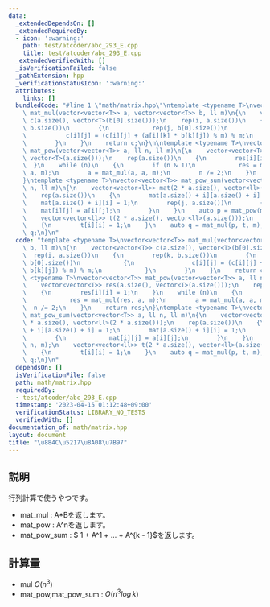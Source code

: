 ```yaml
---
data:
  _extendedDependsOn: []
  _extendedRequiredBy:
  - icon: ':warning:'
    path: test/atcoder/abc_293_E.cpp
    title: test/atcoder/abc_293_E.cpp
  _extendedVerifiedWith: []
  _isVerificationFailed: false
  _pathExtension: hpp
  _verificationStatusIcon: ':warning:'
  attributes:
    links: []
  bundledCode: "#line 1 \"math/matrix.hpp\"\ntemplate <typename T>\nvector<vector<T>>\
    \ mat_mul(vector<vector<T>> a, vector<vector<T>> b, ll m)\n{\n    vector<vector<T>>\
    \ c(a.size(), vector<T>(b[0].size()));\n    rep(i, a.size())\n    {\n        rep(k,\
    \ b.size())\n        {\n            rep(j, b[0].size())\n            {\n     \
    \           c[i][j] = (c[i][j] + (a[i][k] * b[k][j]) % m) % m;\n            }\n\
    \        }\n    }\n    return c;\n}\n\ntemplate <typename T>\nvector<vector<T>>\
    \ mat_pow(vector<vector<T>> a, ll n, ll m)\n{\n    vector<vector<T>> res(a.size(),\
    \ vector<T>(a.size()));\n    rep(a.size())\n    {\n        res[i][i] = 1;\n  \
    \  }\n    while (n)\n    {\n        if (n & 1)\n            res = mat_mul(res,\
    \ a, m);\n        a = mat_mul(a, a, m);\n        n /= 2;\n    }\n    return res;\n\
    }\ntemplate <typename T>\nvector<vector<T>> mat_pow_sum(vector<vector<T>> a, ll\
    \ n, ll m)\n{\n    vector<vector<ll>> mat(2 * a.size(), vector<ll>(2 * a.size()));\n\
    \    rep(a.size())\n    {\n        mat[a.size() + i][a.size() + i] = 1;\n    \
    \    mat[a.size() + i][i] = 1;\n        rep(j, a.size())\n        {\n        \
    \    mat[i][j] = a[i][j];\n        }\n    }\n    auto p = mat_pow(mat, n, m);\n\
    \    vector<vector<ll>> t(2 * a.size(), vector<ll>(a.size()));\n    rep(a.size())\n\
    \    {\n        t[i][i] = 1;\n    }\n    auto q = mat_mul(p, t, m);\n    return\
    \ q;\n}\n"
  code: "template <typename T>\nvector<vector<T>> mat_mul(vector<vector<T>> a, vector<vector<T>>\
    \ b, ll m)\n{\n    vector<vector<T>> c(a.size(), vector<T>(b[0].size()));\n  \
    \  rep(i, a.size())\n    {\n        rep(k, b.size())\n        {\n            rep(j,\
    \ b[0].size())\n            {\n                c[i][j] = (c[i][j] + (a[i][k] *\
    \ b[k][j]) % m) % m;\n            }\n        }\n    }\n    return c;\n}\n\ntemplate\
    \ <typename T>\nvector<vector<T>> mat_pow(vector<vector<T>> a, ll n, ll m)\n{\n\
    \    vector<vector<T>> res(a.size(), vector<T>(a.size()));\n    rep(a.size())\n\
    \    {\n        res[i][i] = 1;\n    }\n    while (n)\n    {\n        if (n & 1)\n\
    \            res = mat_mul(res, a, m);\n        a = mat_mul(a, a, m);\n      \
    \  n /= 2;\n    }\n    return res;\n}\ntemplate <typename T>\nvector<vector<T>>\
    \ mat_pow_sum(vector<vector<T>> a, ll n, ll m)\n{\n    vector<vector<ll>> mat(2\
    \ * a.size(), vector<ll>(2 * a.size()));\n    rep(a.size())\n    {\n        mat[a.size()\
    \ + i][a.size() + i] = 1;\n        mat[a.size() + i][i] = 1;\n        rep(j, a.size())\n\
    \        {\n            mat[i][j] = a[i][j];\n        }\n    }\n    auto p = mat_pow(mat,\
    \ n, m);\n    vector<vector<ll>> t(2 * a.size(), vector<ll>(a.size()));\n    rep(a.size())\n\
    \    {\n        t[i][i] = 1;\n    }\n    auto q = mat_mul(p, t, m);\n    return\
    \ q;\n}\n"
  dependsOn: []
  isVerificationFile: false
  path: math/matrix.hpp
  requiredBy:
  - test/atcoder/abc_293_E.cpp
  timestamp: '2023-04-15 01:12:48+09:00'
  verificationStatus: LIBRARY_NO_TESTS
  verifiedWith: []
documentation_of: math/matrix.hpp
layout: document
title: "\u884C\u5217\u8A08\u7B97"
---
```


## 説明
行列計算で使うやつです。
- mat_mul : A*Bを返します。
- mat_pow : A^nを返します。
- mat_pow_sum : $ 1 + A^1 + ... + A^{k - 1}$を返します。
## 計算量
- mul $O(n^3)$
- mat_pow,mat_pow_sum : $O(n^3log \,k)$
